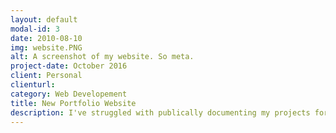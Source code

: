 ```yaml
---
layout: default
modal-id: 3
date: 2010-08-10
img: website.PNG
alt: A screenshot of my website. So meta.
project-date: October 2016
client: Personal
clienturl:
category: Web Developement
title: New Portfolio Website
description: I've struggled with publically documenting my projects for a long time. Over the years, I've tried wikis, blogs, site builders, social media, and nothing has stuck. Each site either required too much time and effort to update reguarly or became so convoluted it stopped being a medium I wanted to use for documentation. So this is my latest attempt, refined with a couple lessons learned. This is a simple website I've put together from a couple templates and little coding duct tape, but I think it will be stable enough to serve it's purpose. As I complete small projects or reach milestons on larger projects, I will post one photo and a short description of the what I did and what I learned. I'll also be going back through previous projects and make posts for them as well. The goal is not to tell the whole story, just to enough to interesting to others and to remind me as the years go by.
---
```

